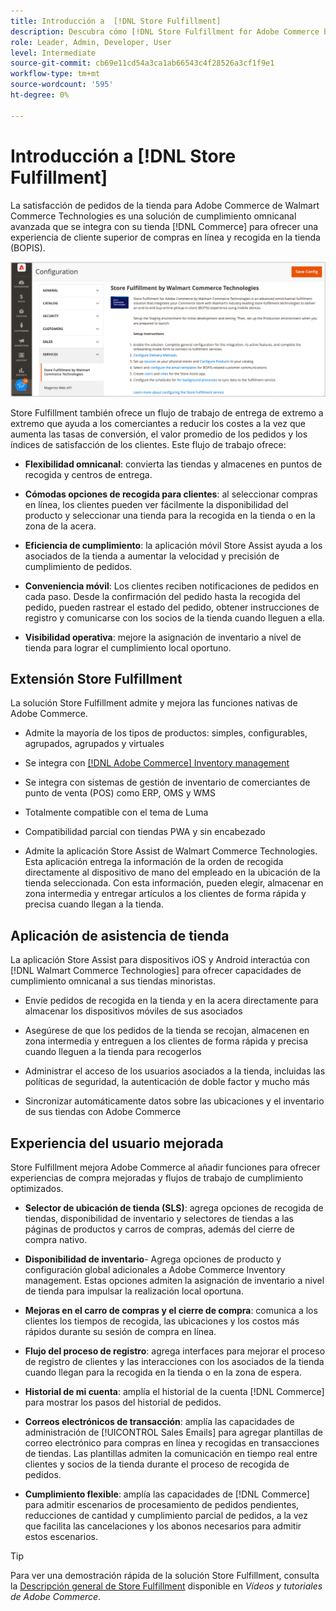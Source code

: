 ```yaml
---
title: Introducción a  [!DNL Store Fulfillment]
description: Descubra cómo [!DNL Store Fulfillment for Adobe Commerce by Walmart Commerce Technologies] admite compras en línea y compras en tiendas (BOPIS) para clientes. Utilice el móvil Store Assist para agilizar el cumplimiento de los BOPIS y el procesamiento de pedidos para los socios de tiendas y clientes de Commerce.
role: Leader, Admin, Developer, User
level: Intermediate
source-git-commit: cb69e11cd54a3ca1ab66543c4f28526a3cf1f9e1
workflow-type: tm+mt
source-wordcount: '595'
ht-degree: 0%

---
```


# Introducción a [!DNL Store Fulfillment]

La satisfacción de pedidos de la tienda para Adobe Commerce de Walmart Commerce Technologies es una solución de cumplimiento omnicanal avanzada que se integra con su tienda [!DNL Commerce] para ofrecer una experiencia de cliente superior de compras en línea y recogida en la tienda (BOPIS).

![Configuración de administración de Adobe de la solución Store Fulfillment](assets/store-fulfillment-admin-home.png)

Store Fulfillment también ofrece un flujo de trabajo de entrega de extremo a extremo que ayuda a los comerciantes a reducir los costes a la vez que aumenta las tasas de conversión, el valor promedio de los pedidos y los índices de satisfacción de los clientes. Este flujo de trabajo ofrece:

* **Flexibilidad omnicanal**: convierta las tiendas y almacenes en puntos de recogida y centros de entrega.

* **Cómodas opciones de recogida para clientes**: al seleccionar compras en línea, los clientes pueden ver fácilmente la disponibilidad del producto y seleccionar una tienda para la recogida en la tienda o en la zona de la acera.

* **Eficiencia de cumplimiento**: la aplicación móvil Store Assist ayuda a los asociados de la tienda a aumentar la velocidad y precisión de cumplimiento de pedidos.

* **Conveniencia móvil**: Los clientes reciben notificaciones de pedidos en cada paso. Desde la confirmación del pedido hasta la recogida del pedido, pueden rastrear el estado del pedido, obtener instrucciones de registro y comunicarse con los socios de la tienda cuando lleguen a ella.

* **Visibilidad operativa**: mejore la asignación de inventario a nivel de tienda para lograr el cumplimiento local oportuno.

## Extensión Store Fulfillment

La solución Store Fulfillment admite y mejora las funciones nativas de Adobe Commerce.

* Admite la mayoría de los tipos de productos: simples, configurables, agrupados, agrupados y virtuales

* Se integra con [[!DNL Adobe Commerce] Inventory management](https://experienceleague.adobe.com/en/docs/commerce-admin/inventory/basics/sources-stocks)

* Se integra con sistemas de gestión de inventario de comerciantes de punto de venta (POS) como ERP, OMS y WMS

* Totalmente compatible con el tema de Luma

* Compatibilidad parcial con tiendas PWA y sin encabezado

* Admite la aplicación Store Assist de Walmart Commerce Technologies. Esta aplicación entrega la información de la orden de recogida directamente al dispositivo de mano del empleado en la ubicación de la tienda seleccionada. Con esta información, pueden elegir, almacenar en zona intermedia y entregar artículos a los clientes de forma rápida y precisa cuando llegan a la tienda.

## Aplicación de asistencia de tienda

La aplicación Store Assist para dispositivos iOS y Android interactúa con [!DNL Walmart Commerce Technologies] para ofrecer capacidades de cumplimiento omnicanal a sus tiendas minoristas.

* Envíe pedidos de recogida en la tienda y en la acera directamente para almacenar los dispositivos móviles de sus asociados

* Asegúrese de que los pedidos de la tienda se recojan, almacenen en zona intermedia y entreguen a los clientes de forma rápida y precisa cuando lleguen a la tienda para recogerlos

* Administrar el acceso de los usuarios asociados a la tienda, incluidas las políticas de seguridad, la autenticación de doble factor y mucho más

* Sincronizar automáticamente datos sobre las ubicaciones y el inventario de sus tiendas con Adobe Commerce

## Experiencia del usuario mejorada

Store Fulfillment mejora Adobe Commerce al añadir funciones para ofrecer experiencias de compra mejoradas y flujos de trabajo de cumplimiento optimizados.

* **Selector de ubicación de tienda (SLS)**: agrega opciones de recogida de tiendas, disponibilidad de inventario y selectores de tiendas a las páginas de productos y carros de compras, además del cierre de compra nativo.

* **Disponibilidad de inventario**- Agrega opciones de producto y configuración global adicionales a Adobe Commerce Inventory management. Estas opciones admiten la asignación de inventario a nivel de tienda para impulsar la realización local oportuna.

* **Mejoras en el carro de compras y el cierre de compra**: comunica a los clientes los tiempos de recogida, las ubicaciones y los costos más rápidos durante su sesión de compra en línea.

* **Flujo del proceso de registro**: agrega interfaces para mejorar el proceso de registro de clientes y las interacciones con los asociados de la tienda cuando llegan para la recogida en la tienda o en la zona de espera.

* **Historial de mi cuenta**: amplía el historial de la cuenta [!DNL Commerce] para mostrar los pasos del historial de pedidos.

* **Correos electrónicos de transacción**: amplía las capacidades de administración de [!UICONTROL Sales Emails] para agregar plantillas de correo electrónico para compras en línea y recogidas en transacciones de tiendas. Las plantillas admiten la comunicación en tiempo real entre clientes y socios de la tienda durante el proceso de recogida de pedidos.

* **Cumplimiento flexible**: amplía las capacidades de [!DNL Commerce] para admitir escenarios de procesamiento de pedidos pendientes, reducciones de cantidad y cumplimiento parcial de pedidos, a la vez que facilita las cancelaciones y los abonos necesarios para admitir estos escenarios.

>[!TIP]
>
> Para ver una demostración rápida de la solución Store Fulfillment, consulta la [Descripción general de Store Fulfillment](https://experienceleague.adobe.com/docs/commerce-learn/tutorials/orders/store-fulfillment.html) disponible en _Vídeos y tutoriales de Adobe Commerce_.


